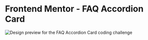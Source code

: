 # Frontend Mentor - FAQ Accordion Card

![Design preview for the FAQ Accordion Card coding challenge](./design/desktop-preview.jpg)